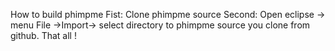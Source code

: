 How to build phimpme
  Fist: Clone phimpme source
  Second: Open eclipse -> menu File ->Import-> select directory to phimpme source you clone from github. 
That all !
